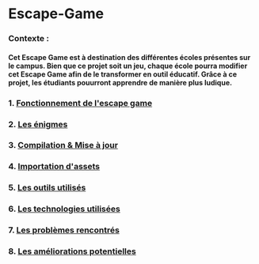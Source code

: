 # Escape-Game

### Contexte :
#### Cet Escape Game est à destination des différentes écoles présentes sur le campus. Bien que ce projet soit un jeu, chaque école pourra modifier cet Escape Game afin de le transformer en outil éducatif. Grâce à ce projet, les étudiants pouurront apprendre de manière plus ludique. 

### 1. [Fonctionnement de l'escape game](/ressources/fonctionnement_jeu.md)
### 2. [Les énigmes](/ressources/Enigmes.md)
### 3. [Compilation & Mise à jour](/ressources/Compilation_&_Mise_à_jour.md)
### 4. [Importation d'assets](/ressources/importation_assets.md)
### 5. [Les outils utilisés](/ressources/OutilsUtilisés.md)
### 6. [Les technologies utilisées](/ressources/TechnologiesUtilisées.md)
### 7. [Les problèmes rencontrés](/ressources/ProblèmesRencontrés.md)
### 8. [Les améliorations potentielles](/ressources/Améliorationspotentielles.md)
